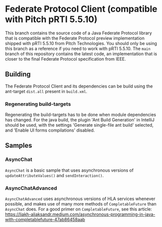 # Federate Protocol Client (compatible with Pitch pRTI 5.5.10)

This branch contains the source code of a Java Federate Protocol library that is compatible with the Federate Protocol preview implementation shipped with pRTI 5.5.10 from Pitch Technologies.
You should only be using this branch as a reference if you need to work with pRTI 5.5.10.
The `main` branch of this repository contains the latest code, an implementation that is closer to the final Federate Protocol specification from IEEE.

## Building
The Federate Protocol Client and its dependencies can be build using the ant-target `dist.all` present in `build.xml`.

### Regenerating build-targets
Regenerating the build-targets has to be done when module dependencies has changed.
For the java build, the plugin 'Ant Build Generation' in IntelliJ should be used, with the settings 'Generate single-file ant build' selected, and 'Enable UI forms compilations' disabled.

## Samples

### AsyncChat
`AsyncChat` is a basic sample that uses asynchronous versions of `updateAttributeValues()` and `sendInteraction()`.

### AsyncChatAdvanced
`AsyncChatAdvanced` uses asynchronous versions of HLA services whenever possible, and makes use of many more methods of `CompletableFuture` than `AsyncChat` does. For a good primer on `CompletableFuture`, see this article: https://liakh-aliaksandr.medium.com/asynchronous-programming-in-java-with-completablefuture-47ab86458aab
